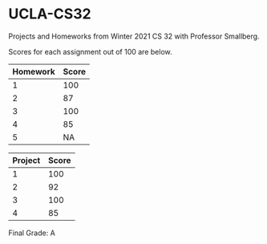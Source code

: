 # UCLA-CS32

Projects and Homeworks from Winter 2021 CS 32 with Professor Smallberg.

Scores for each assignment out of 100 are below.

| Homework  | Score |
| --------- | ----- |
| 1         | 100   |
| 2         | 87    |
| 3         | 100   |
| 4         | 85    |
| 5         | NA    |

| Project  | Score |
| -------- | ----- |
| 1        | 100   |
| 2        | 92    |
| 3        | 100   |
| 4        | 85    |

Final Grade: A
